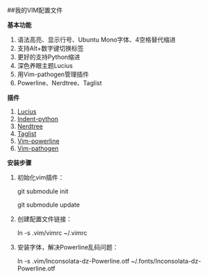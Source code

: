 
##我的VIM配置文件

**基本功能**

1. 语法高亮、显示行号、Ubuntu Mono字体、4空格替代缩进
2. 支持Alt+数字键切换标签
3. 更好的支持Python缩进
4. 深色养眼主题Lucius
5. 用Vim-pathogen管理插件
6. Powerline、Nerdtree、Taglist

**插件**

1. [Lucius](https://github.com/vim-scripts/Lucius)
2. [Indent-python](https://github.com/hynek/vim-python-pep8-indent)
3. [Nerdtree](https://github.com/scrooloose/nerdtree)
4. [Taglist](https://github.com/vim-scripts/taglist.vim)
5. [Vim-powerline](https://github.com/Lokaltog/vim-powerline)
6. [Vim-pathogen](https://github.com/tpope/vim-pathogen)

**安装步骤**

1. 初始化vim插件：

	git submodule init

	git submodule update

2. 创建配置文件链接：

	ln -s .vim/vimrc ~/.vimrc

3. 安装字体，解决Powerline乱码问题：

	ln -s .vim/Inconsolata-dz-Powerline.otf ~/.fonts/Inconsolata-dz-Powerline.otf
